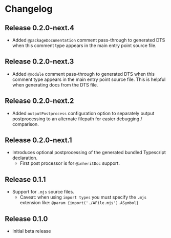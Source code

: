 # Changelog
## Release 0.2.0-next.4
- Added `@packageDocumentation` comment pass-through to generated DTS when this comment type appears in the main entry
point source file.

## Release 0.2.0-next.3
- Added `@module` comment pass-through to generated DTS when this comment type appears in the main entry point source
file. This is helpful when generating docs from the DTS file.

## Release 0.2.0-next.2
- Added `outputPostprocess` configuration option to separately output postprocessing to an alternate filepath for
easier debugging / comparison.

## Release 0.2.0-next.1
- Introduces optional postprocessing of the generated bundled Typescript declaration.
  - First post processor is for `@inheritDoc` support.

## Release 0.1.1
- Support for `.mjs` source files.
  - Caveat: when using `import types` you must specify the `.mjs` extension like: `@param {import('./AFile.mjs').ASymbol}`

## Release 0.1.0
- Initial beta release
